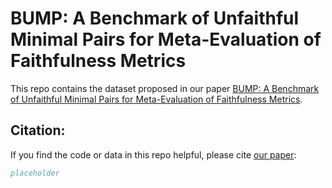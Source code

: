 # BUMP: A Benchmark of Unfaithful Minimal Pairs for Meta-Evaluation of Faithfulness Metrics

This repo contains the dataset proposed in our paper [BUMP: A Benchmark of Unfaithful Minimal Pairs for Meta-Evaluation of Faithfulness Metrics](PlaceholderLink).

## Citation:
If you find the code or data in this repo helpful, please cite [our paper](PlaceholderLink):
```bibtex
placeholder

```